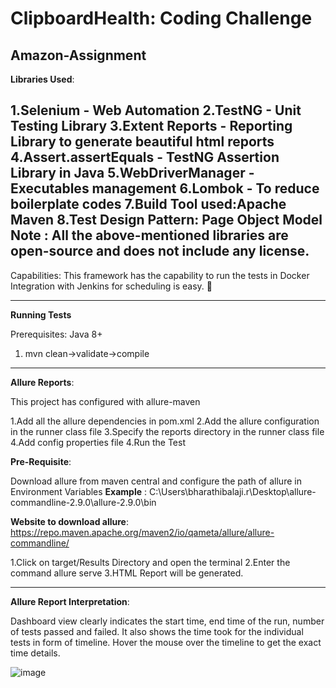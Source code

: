 # ClipboardHealth: Coding Challenge

Amazon-Assignment
------------------------------------------------------------------------------------------------------------------------------------------------------

**Libraries Used**: 

1.Selenium - Web Automation
2.TestNG - Unit Testing Library
3.Extent Reports - Reporting Library to generate beautiful html reports
4.Assert.assertEquals - TestNG Assertion Library in Java
5.WebDriverManager - Executables management
6.Lombok - To reduce boilerplate codes
7.Build Tool used:Apache Maven
8.Test Design Pattern: Page Object Model
Note : All the above-mentioned libraries are open-source and does not include any license.
---------------------------------------------------------------------------------------------------------------------------------------------------------

Capabilities:
This framework has the capability to run the tests in Docker
Integration with Jenkins for scheduling is easy. 🙋

---------------------------------------------------------------------------------------------------------------------------------------------------------

**Running Tests**

Prerequisites: Java 8+
1. mvn clean->validate->compile

---------------------------------------------------------------------------------------------------------------------------------------------------------

**Allure Reports**:

This project has configured with allure-maven

1.Add all the allure dependencies in pom.xml 
2.Add the allure configuration in the runner class file 
3.Specify the reports directory in the runner class file 4.Add config properties file
4.Run the Test

**Pre-Requisite**:

Download allure from maven central and configure the path of allure in Environment Variables
**Example** : C:\Users\bharathibalaji.r\Desktop\allure-commandline-2.9.0\allure-2.9.0\bin

**Website to download allure**: https://repo.maven.apache.org/maven2/io/qameta/allure/allure-commandline/

1.Click on target/Results Directory and open the terminal 2.Enter the command allure serve 3.HTML Report will be generated.

-------------------------------------------------------------------------------------------------------------------------------------------------------------

**Allure Report Interpretation**:

Dashboard view clearly indicates the start time, end time of the run, number of tests passed and failed. It also shows the time took for the individual tests in form of timeline. Hover the mouse over the timeline to get the exact time details.

![image](https://user-images.githubusercontent.com/76836867/195310451-11ffadbc-db1f-460f-8f25-3f2a5d2c5a76.png)
